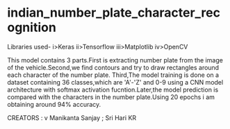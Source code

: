 # indian_number_plate_character_recognition
Libraries used-
i>Keras
ii>Tensorflow
iii>Matplotlib
iv>OpenCV

This model contains 3 parts.First is extracting number plate from the image of the vehicle.Second,we find contours and try to draw rectangles around each character of the number plate.
Third,The model training is done on a dataset containing 36 classes,which are 'A'-'Z' and 0-9 using a CNN model architecture with softmax activation fucntion.Later,the model prediction is compared with the
characters in the number plate.Using 20 epochs i am obtaining around 94% accuracy.

CREATORS : v Manikanta Sanjay ; Sri Hari KR
